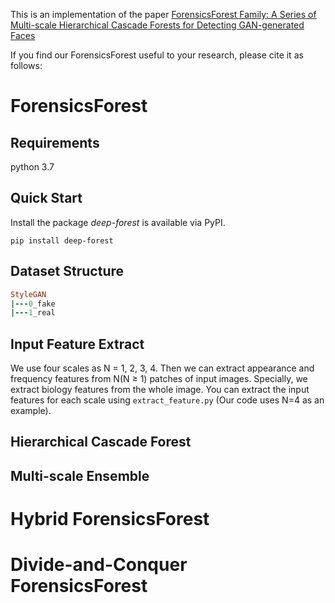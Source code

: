 This is an implementation of the paper [ForensicsForest Family: A Series of Multi-scale Hierarchical Cascade Forests for Detecting GAN-generated Faces](https://ieeexplore.ieee.org/abstract/document/10219895)

If you find our ForensicsForest useful to your research, please cite it as follows:

# ForensicsForest

## **Requirements**

python 3.7

## **Quick Start**

Install the package *deep-forest* is available via PyPI.

`pip install deep-forest`
## Dataset Structure
```ruby
StyleGAN
|---0_fake
|---1_real
```
## Input Feature Extract
We use four scales as N = 1, 2, 3, 4. Then we can extract appearance and frequency features from N(N ≥ 1) patches of input images. Specially, we extract biology features from the whole
image. You can extract the input features for each scale using `extract_feature.py` (Our code uses N=4 as an example).

## Hierarchical Cascade Forest

## Multi-scale Ensemble

# Hybrid ForensicsForest

# Divide-and-Conquer ForensicsForest
